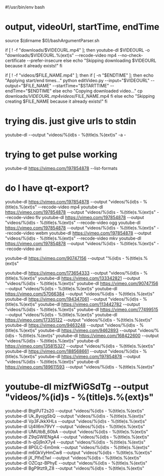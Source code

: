 #!/usr/bin/env bash

# output, videoUrl, startTime, endTime
source $(dirname $0)/bashArgumentParser.sh

if [ ! -f "downloads/$VIDEOURL.mp4" ]; then
  youtube-dl $VIDEOURL -o "downloads/$VIDEOURL.%(ext)s" --recode-video mp4 --no-check-certificate --prefer-insecure
else
  echo "Skipping downloading $VIDEOURL because it already exists!"
fi

if [ ! -f "videos/$FILE_NAME.mp4" ]; then
  if [ -n "$ENDTIME" ]; then
    echo "Applying start/end times..."
    python editVideo.py --input="$VIDEOURL" --output="$FILE_NAME" --startTime="$STARTTIME" --endTime="$ENDTIME"
  else
    echo "Copying downloaded video..."
    cp downloads/$VIDEOURL.mp4 videos/$FILE_NAME.mp4
  fi
else
  echo "Skipping creating $FILE_NAME because it already exists!"
fi

# trying dis. just give urls to stdin
youtube-dl --output "videos/%(id)s - %(title)s.%(ext)s" -a -

# trying to get pulse working
youtube-dl https://vimeo.com/197854878 --list-formats

# do I have qt-export?

youtube-dl https://vimeo.com/197854878 --output "videos/%(id)s - %(title)s.%(ext)s" --recode-video mp4
youtube-dl https://vimeo.com/197854878 --output "videos/%(id)s - %(title)s.%(ext)s" --recode-video flv
youtube-dl https://vimeo.com/197854878 --output "videos/%(id)s - %(title)s.%(ext)s" --recode-video ogg
youtube-dl https://vimeo.com/197854878 --output "videos/%(id)s - %(title)s.%(ext)s" --recode-video webm
youtube-dl https://vimeo.com/197854878 --output "videos/%(id)s - %(title)s.%(ext)s" --recode-video mkv
youtube-dl https://vimeo.com/197854878 --output "videos/%(id)s - %(title)s.%(ext)s" --recode-video avi

youtube-dl https://vimeo.com/90747156  --output "%(id)s - %(title)s.%(ext)s"

youtube-dl https://vimeo.com/173654333 --output "videos/%(id)s - %(title)s.%(ext)s"
youtube-dl https://vimeo.com/133342821 --output "videos/%(id)s - %(title)s.%(ext)s"
youtube-dl https://vimeo.com/90747156  --output "videos/%(id)s - %(title)s.%(ext)s"
youtube-dl https://vimeo.com/57066384  --output "videos/%(id)s - %(title)s.%(ext)s"
youtube-dl https://vimeo.com/194347061 --output "videos/%(id)s - %(title)s.%(ext)s"
youtube-dl https://vimeo.com/113442782 --output "videos/%(id)s - %(title)s.%(ext)s"
youtube-dl https://vimeo.com/77499515  --output "videos/%(id)s - %(title)s.%(ext)s"
youtube-dl https://vimeo.com/17335122  --output "videos/%(id)s - %(title)s.%(ext)s"
youtube-dl https://vimeo.com/9463248   --output "videos/%(id)s - %(title)s.%(ext)s"
youtube-dl https://vimeo.com/9462893   --output "videos/%(id)s - %(title)s.%(ext)s"
youtube-dl https://vimeo.com/168422600 --output "videos/%(id)s - %(title)s.%(ext)s"
youtube-dl https://vimeo.com/135815327 --output "videos/%(id)s - %(title)s.%(ext)s"
youtube-dl https://vimeo.com/188568661 --output "videos/%(id)s - %(title)s.%(ext)s"
youtube-dl https://vimeo.com/197854878 --output "videos/%(id)s - %(title)s.%(ext)s"
youtube-dl https://vimeo.com/189611593 --output "videos/%(id)s - %(title)s.%(ext)s"
# youtube-dl mizfWiGSdTg --output "videos/%(id)s - %(title)s.%(ext)s"
youtube-dl BtgIPJT2s20 --output "videos/%(id)s - %(title)s.%(ext)s"
youtube-dl Uk_8yojgSbQ --output "videos/%(id)s - %(title)s.%(ext)s"
youtube-dl Vp3FJkkXHLs --output "videos/%(id)s - %(title)s.%(ext)s"
youtube-dl Uj4II6m79VY --output "videos/%(id)s - %(title)s.%(ext)s"
youtube-dl UMUtbB_60bA --output "videos/%(id)s - %(title)s.%(ext)s"
youtube-dl Z9qGWIENgA4 --output "videos/%(id)s - %(title)s.%(ext)s"
youtube-dl h-qGj9nX7y4 --output "videos/%(id)s - %(title)s.%(ext)s"
youtube-dl 8PGLC-Em0mk --output "videos/%(id)s - %(title)s.%(ext)s"
youtube-dl m6GkVyHmCw8 --output "videos/%(id)s - %(title)s.%(ext)s"
youtube-dl jX_PlfxE1wI --output "videos/%(id)s - %(title)s.%(ext)s"
youtube-dl OZCqz-BPhyE --output "videos/%(id)s - %(title)s.%(ext)s"
youtube-dl BgP9tzt9_Z8 --output "videos/%(id)s - %(title)s.%(ext)s"